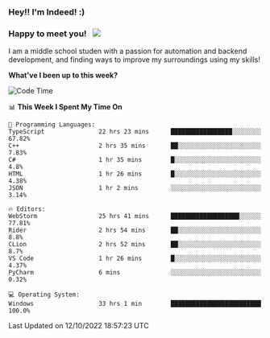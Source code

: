 ### Hey!! I'm Indeed! :) 

### Happy to meet you! &nbsp; ![](https://visitor-badge.glitch.me/badge?page_id=Indeedornot.Indeedornot)

I am a middle school studen with a passion for automation and backend development, and finding ways to improve my surroundings using my skills!

**What've I been up to this week?** 

<!--START_SECTION:waka-->
![Code Time](http://img.shields.io/badge/Code%20Time-448%20hrs%2057%20mins-blue)

📊 **This Week I Spent My Time On** 

```text
💬 Programming Languages: 
TypeScript               22 hrs 23 mins      █████████████████░░░░░░░░   67.82% 
C++                      2 hrs 35 mins       ██░░░░░░░░░░░░░░░░░░░░░░░   7.83% 
C#                       1 hr 35 mins        █░░░░░░░░░░░░░░░░░░░░░░░░   4.8% 
HTML                     1 hr 26 mins        █░░░░░░░░░░░░░░░░░░░░░░░░   4.38% 
JSON                     1 hr 2 mins         ░░░░░░░░░░░░░░░░░░░░░░░░░   3.14%

🔥 Editors: 
WebStorm                 25 hrs 41 mins      ███████████████████░░░░░░   77.81% 
Rider                    2 hrs 54 mins       ██░░░░░░░░░░░░░░░░░░░░░░░   8.8% 
CLion                    2 hrs 52 mins       ██░░░░░░░░░░░░░░░░░░░░░░░   8.7% 
VS Code                  1 hr 26 mins        █░░░░░░░░░░░░░░░░░░░░░░░░   4.37% 
PyCharm                  6 mins              ░░░░░░░░░░░░░░░░░░░░░░░░░   0.32%

💻 Operating System: 
Windows                  33 hrs 1 min        █████████████████████████   100.0%

```


 Last Updated on 12/10/2022 18:57:23 UTC
<!--END_SECTION:waka-->
